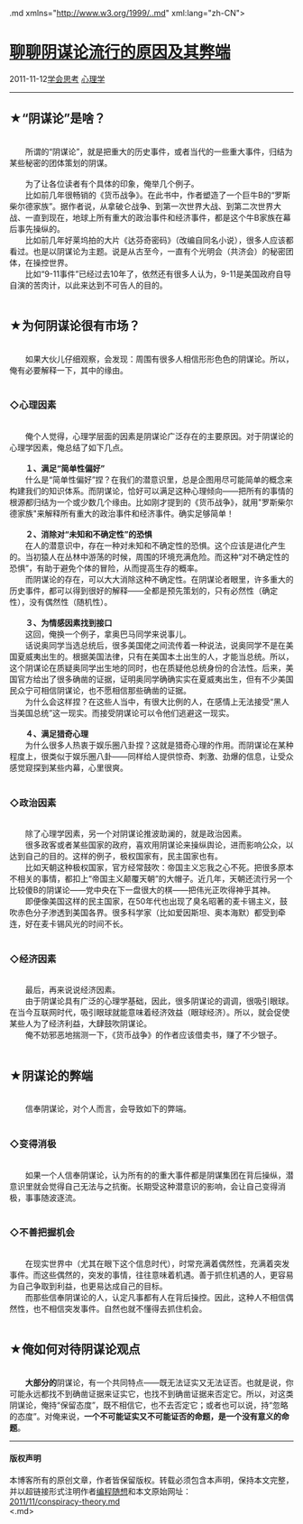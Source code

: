 <!DOCTYPE.md>
.md xmlns="http://www.w3.org/1999/..md" xml:lang="zh-CN">
<head>
<meta http-equiv="Content-Type" content="text.md; charset=utf-8" />
<meta name="generator" content="Python script by program.think@gmail.com" />
<meta name="provider" content="program-think.blogspot.com" />
<link type="text/css" rel="stylesheet" href="../../css/program-think.css" />
<title>聊聊阴谋论流行的原因及其弊端 - 编程随想的博客</title>
</head>
<body>
<div id="main" style="width:100%;">
<h1><a href="../../index.md" title="回到首页">聊聊阴谋论流行的原因及其弊端</a></h1>
<div class="post-info"><span class="date-header">2011-11-12</span><a href="../../tags/E5ADA6E4BC9AE6809DE88083.md" class="tag">学会思考</a> <a href="../../tags/E5BF83E79086E5ADA6.md" class="tag">心理学</a> </div>
<hr>
<div class="post">
<h2>★“阴谋论”是啥？</h2><br />&#12288;&#12288;所谓的“阴谋论”，就是把重大的历史事件，或者当代的一些重大事件，归结为某些秘密的团体策划的阴谋。<br /><br />&#12288;&#12288;为了让各位读者有个具体的印象，俺举几个例子。<br />&#12288;&#12288;比如前几年很畅销的《货币战争》。在此书中，作者塑造了一个巨牛B的“罗斯柴尔德家族”。据作者说，从拿破仑战争、到第一次世界大战、到第二次世界大战、一直到现在，地球上所有重大的政治事件和经济事件，都是这个牛B家族在幕后事先操纵的。<br />&#12288;&#12288;比如前几年好莱坞拍的大片《达芬奇密码》（改编自同名小说），很多人应该都看过。也是以阴谋论为主题。说是从古至今，一直有个光明会（共济会）的秘密团体，在操控世界。<br />&#12288;&#12288;比如“9-11事件”已经过去10年了，依然还有很多人认为，9-11是美国政府自导自演的苦肉计，以此来达到不可告人的目的。<br /><br /><h2>★为何阴谋论很有市场？</h2><br />&#12288;&#12288;如果大伙儿仔细观察，会发现：周围有很多人相信形形色色的阴谋论。所以，俺有必要解释一下，其中的缘由。<a name='more'></a><!--program-think--><br /><br /><h3>◇心理因素</h3><br />&#12288;&#12288;俺个人觉得，心理学层面的因素是阴谋论广泛存在的主要原因。对于阴谋论的心理学因素，俺总结了如下几点。<br /><br />&#12288;&#12288;<b>１、满足“简单性偏好”</b><br />&#12288;&#12288;什么是“简单性偏好”捏？在我们的潜意识里，总是企图用尽可能简单的概念来构建我们的知识体系。而阴谋论，恰好可以满足这种心理倾向——把所有的事情的根源都归结为一个或少数几个缘由。比如刚才提到的《货币战争》，就用"罗斯柴尔德家族"来解释所有重大的政治事件和经济事件。确实足够简单！<br /><br />&#12288;&#12288;<b>２、消除对“未知和不确定性”的恐惧</b><br />&#12288;&#12288;在人的潜意识中，存在一种对未知和不确定性的恐惧。这个应该是进化产生的。当初猿人在丛林中游荡的时候，周围的环境充满危险。而这种“对不确定性的恐惧”，有助于避免个体的冒险，从而提高生存的概率。<br />&#12288;&#12288;而阴谋论的存在，可以大大消除这种不确定性。在阴谋论者眼里，许多重大的历史事件，都可以得到很好的解释——全都是预先策划的，只有必然性（确定性），没有偶然性（随机性）。<br /><br />&#12288;&#12288;<b>３、为情感因素找到接口</b><br />&#12288;&#12288;这回，俺换一个例子，拿奥巴马同学来说事儿。<br />&#12288;&#12288;话说奥同学当选总统后，很多美国佬之间流传着一种说法，说奥同学不是在美国夏威夷出生的。根据美国法律，只有在美国本土出生的人，才能当总统。所以，这个阴谋论在质疑奥同学出生地的同时，也在质疑他总统身份的合法性。后来，美国官方给出了很多确凿的证据，证明奥同学确确实实在夏威夷出生，但有不少美国民众宁可相信阴谋论，也不愿相信那些确凿的证据。<br />&#12288;&#12288;为什么会这样捏？在这些人当中，有很大比例的人，在感情上无法接受“黑人当美国总统”这一现实。而接受阴谋论可以令他们逃避这一现实。<br /><br />&#12288;&#12288;<b>４、满足猎奇心理</b><br />&#12288;&#12288;为什么很多人热衷于娱乐圈八卦捏？这就是猎奇心理的作用。而阴谋论在某种程度上，很类似于娱乐圈八卦——同样给人提供惊奇、刺激、劲爆的信息，让受众感觉窥探到某些内幕，心里很爽。<br /><br /><h3>◇政治因素</h3><br />&#12288;&#12288;除了心理学因素，另一个对阴谋论推波助澜的，就是政治因素。<br />&#12288;&#12288;很多政客或者某些国家的政府，喜欢用阴谋论来操纵舆论，进而影响公众，以达到自己的目的。这样的例子，极权国家有，民主国家也有。<br />&#12288;&#12288;比如天朝这种极权国家，官方经常鼓吹：帝国主义忘我之心不死。把很多原本不相关的事情，都扣上“帝国主义颠覆天朝”的大帽子。近几年，天朝还流行另一个比较傻B的阴谋论——党中央在下一盘很大的棋——把伟光正吹得神乎其神。<br />&#12288;&#12288;即便像美国这样的民主国家，在50年代也出现了臭名昭著的麦卡锡主义，鼓吹赤色分子渗透到美国各界。很多科学家（比如爱因斯坦、奥本海默）都受到牵连，好在麦卡锡风光的时间不长。<br /><br /><h3>◇经济因素</h3><br />&#12288;&#12288;最后，再来说说经济因素。<br />&#12288;&#12288;由于阴谋论具有广泛的心理学基础，因此，很多阴谋论的调调，很吸引眼球。在当今互联网时代，吸引眼球就能意味着经济效益（眼球经济）。所以，就会促使某些人为了经济利益，大肆鼓吹阴谋论。<br />&#12288;&#12288;俺不妨邪恶地揣测一下，《货币战争》的作者应该借卖书，赚了不少银子。<br /><br /><h2>★阴谋论的弊端</h2><br />&#12288;&#12288;信奉阴谋论，对个人而言，会导致如下的弊端。<br /><br /><h3>◇变得消极</h3><br />&#12288;&#12288;如果一个人信奉阴谋论，认为所有的的重大事件都是阴谋集团在背后操纵，潜意识里就会觉得自己无法与之抗衡。长期受这种潜意识的影响，会让自己变得消极，事事随波逐流。<br /><br /><h3>◇不善把握机会</h3><br />&#12288;&#12288;在现实世界中（尤其在眼下这个信息时代），时常充满着偶然性，充满着突发事件。而这些偶然的，突发的事情，往往意味着机遇。善于抓住机遇的人，更容易为自己争取到利益，也更易达成自己的目标。<br />&#12288;&#12288;而那些信奉阴谋论的人，认定凡事都有人在背后操控。因此，这种人不相信偶然性，也不相信突发事件。自然也就不懂得去抓住机会。<br /><br /><h2>★俺如何对待阴谋论观点</h2><br />&#12288;&#12288;<b>大部分的</b>阴谋论，有一个共同特点——既无法证实又无法证否。也就是说，你可能永远都找不到确凿证据来证实它，也找不到确凿证据来否定它。所以，对这类阴谋论，俺持“保留态度”，既不相信它，也不去否定它；或者也可以说，持“忽略的态度”。对俺来说，<b>一个不可能证实又不可能证否的命题，是一个没有意义的命题</b>。<div class="blogger-post-footer">
</div>
<hr>
<div class="copyright">
<h4>版权声明</h4>
本博客所有的原创文章，作者皆保留版权。转载必须包含本声明，保持本文完整，并以超链接形式注明作者<a href="mailto:program.think@gmail.com">编程随想</a>和本文原始网址：<br>
<a href="2011/11/conspiracy-theory.md">2011/11/conspiracy-theory.md</a>
</div>
</div>
</body>
<.md>
